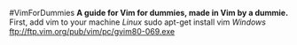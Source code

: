 #VimForDummies
<b>A guide for Vim for dummies, made in Vim by a dummie.</b>
First, add vim to your machine
<i>Linux</i> sudo apt-get install vim
<i>Windows</i> ftp://ftp.vim.org/pub/vim/pc/gvim80-069.exe

